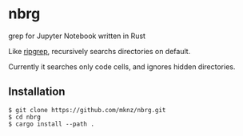 # nbrg
grep for Jupyter Notebook written in Rust

Like [ripgrep](https://github.com/BurntSushi/ripgrep), recursively searchs directories on default.

Currently it searches only code cells, and ignores hidden directories.

## Installation
```
$ git clone https://github.com/mknz/nbrg.git
$ cd nbrg
$ cargo install --path .
```

